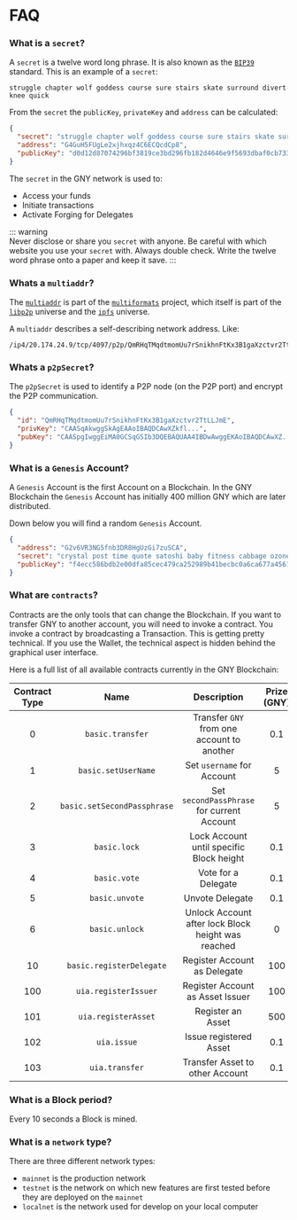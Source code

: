 # FAQ

### What is a `secret`?

A `secret` is a twelve word long phrase. It is also known as the [`BIP39`](https://en.bitcoin.it/wiki/Seed_phrase) standard. This is an example of a `secret`:

```
struggle chapter wolf goddess course sure stairs skate surround divert knee quick
```

From the `secret` the `publicKey`, `privateKey` and `address` can be calculated:

```json
{
  "secret": "struggle chapter wolf goddess course sure stairs skate surround divert knee quick",
  "address": "G4GuH5FUgLe2xjhxqz4C6ECQcdCp8",
  "publicKey": "d0d12d87074296bf3819ce3bd296fb182d4646e9f5693dbaf0cb7338c3f5386f"
}
```

The `secret` in the GNY network is used to:

- Access your funds
- Initiate transactions
- Activate Forging for Delegates

::: warning  
Never disclose or share you `secret` with anyone. Be careful with which website you use your `secret` with. Always double check. Write the twelve word phrase onto a paper and keep it save.
:::

### Whats a `multiaddr`?

The [`multiaddr`](https://www.npmjs.com/package/multiaddr) is part of the [`multiformats`](https://github.com/multiformats) project, which itself is part of the [`libp2p`](https://github.com/libp2p/) universe and the [`ipfs`](https://github.com/ipfs) universe.

A `multiaddr` describes a self-describing network address. Like:

```
/ip4/20.174.24.9/tcp/4097/p2p/QmRHqTMqdtmomUu7rSnikhnFtKx3B1gaXzctvr2TtLLJmE
```

### Whats a `p2pSecret`?

The `p2pSecret` is used to identify a P2P node (on the P2P port) and encrypt the P2P communication.

```json
{
  "id": "QmRHqTMqdtmomUu7rSnikhnFtKx3B1gaXzctvr2TtLLJmE",
  "privKey": "CAASqAkwggSkAgEAAoIBAQDCAwXZkfl...",
  "pubKey": "CAASpgIwggEiMA0GCSqGSIb3DQEBAQUAA4IBDwAwggEKAoIBAQDCAwXZ..."
}
```

### What is a `Genesis` Account?

A `Genesis` Account is the first Account on a Blockchain. In the GNY Blockchain the `Genesis` Account has initially 400 million GNY which are later distributed.

Down below you will find a random `Genesis` Account.

```json
{
  "address": "G2v6VR3NG5fnb3DR8HgUzGi7zuSCA",
  "secret": "crystal post time quote satoshi baby fitness cabbage ozone assist purchase accuse",
  "publicKey": "f4ecc586bdb2e00dfa85cec479ca252989b41becbc0a6ca677a45619509440b9"
}
```

### What are `contracts`?

Contracts are the only tools that can change the Blockchain. If you want to transfer GNY to another account, you will need to invoke a contract. You invoke a contract by broadcasting a Transaction. This is getting pretty technical. If you use the Wallet, the technical aspect is hidden behind the graphical user interface.

Here is a full list of all available contracts currently in the GNY Blockchain:

| Contract Type |            Name             |                    Description                     | Prize (GNY) |
| :-----------: | :-------------------------: | :------------------------------------------------: | :---------: |
|       0       |      `basic.transfer`       |     Transfer `GNY` from one account to another     |     0.1     |
|       1       |     `basic.setUserName`     |             Set `username` for Account             |      5      |
|       2       | `basic.setSecondPassphrase` |     Set `secondPassPhrase` for current Account     |      5      |
|       3       |        `basic.lock`         |      Lock Account until specific Block height      |     0.1     |
|       4       |        `basic.vote`         |                Vote for a Delegate                 |     0.1     |
|       5       |       `basic.unvote`        |                  Unvote Delegate                   |     0.1     |
|       6       |       `basic.unlock`        | Unlock Account after lock Block height was reached |      0      |
|      10       |  `basic.registerDelegate`   |            Register Account as Delegate            |     100     |
|      100      |    `uia.registerIssuer`     |          Register Account as Asset Issuer          |     100     |
|      101      |     `uia.registerAsset`     |                 Register an Asset                  |     500     |
|      102      |         `uia.issue`         |               Issue registered Asset               |     0.1     |
|      103      |       `uia.transfer`        |          Transfer Asset to other Account           |     0.1     |

### What is a Block period?

Every 10 seconds a Block is mined.

### What is a `network` type?

There are three different network types:

- `mainnet` is the production network
- `testnet` is the network on which new features are first tested before they are deployed on the `mainnet`
- `localnet` is the network used for develop on your local computer

